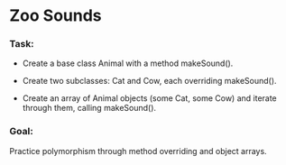 # Zoo Sounds

### Task:
- Create a base class Animal with a method makeSound().

- Create two subclasses: Cat and Cow, each overriding makeSound().

- Create an array of Animal objects (some Cat, some Cow) and iterate through them, calling makeSound().

### Goal:
Practice polymorphism through method overriding and object arrays.
